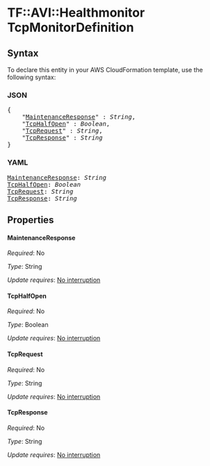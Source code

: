 # TF::AVI::Healthmonitor TcpMonitorDefinition

## Syntax

To declare this entity in your AWS CloudFormation template, use the following syntax:

### JSON

<pre>
{
    "<a href="#maintenanceresponse" title="MaintenanceResponse">MaintenanceResponse</a>" : <i>String</i>,
    "<a href="#tcphalfopen" title="TcpHalfOpen">TcpHalfOpen</a>" : <i>Boolean</i>,
    "<a href="#tcprequest" title="TcpRequest">TcpRequest</a>" : <i>String</i>,
    "<a href="#tcpresponse" title="TcpResponse">TcpResponse</a>" : <i>String</i>
}
</pre>

### YAML

<pre>
<a href="#maintenanceresponse" title="MaintenanceResponse">MaintenanceResponse</a>: <i>String</i>
<a href="#tcphalfopen" title="TcpHalfOpen">TcpHalfOpen</a>: <i>Boolean</i>
<a href="#tcprequest" title="TcpRequest">TcpRequest</a>: <i>String</i>
<a href="#tcpresponse" title="TcpResponse">TcpResponse</a>: <i>String</i>
</pre>

## Properties

#### MaintenanceResponse

_Required_: No

_Type_: String

_Update requires_: [No interruption](https://docs.aws.amazon.com/AWSCloudFormation/latest/UserGuide/using-cfn-updating-stacks-update-behaviors.html#update-no-interrupt)

#### TcpHalfOpen

_Required_: No

_Type_: Boolean

_Update requires_: [No interruption](https://docs.aws.amazon.com/AWSCloudFormation/latest/UserGuide/using-cfn-updating-stacks-update-behaviors.html#update-no-interrupt)

#### TcpRequest

_Required_: No

_Type_: String

_Update requires_: [No interruption](https://docs.aws.amazon.com/AWSCloudFormation/latest/UserGuide/using-cfn-updating-stacks-update-behaviors.html#update-no-interrupt)

#### TcpResponse

_Required_: No

_Type_: String

_Update requires_: [No interruption](https://docs.aws.amazon.com/AWSCloudFormation/latest/UserGuide/using-cfn-updating-stacks-update-behaviors.html#update-no-interrupt)

